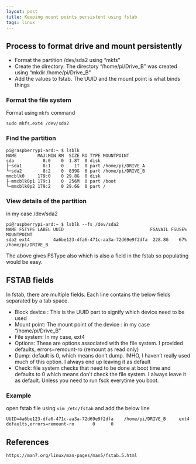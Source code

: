 ```yaml
---
layout: post
title: Keeping mount points persistent using fstab
tags: linux
---
```


## Process to format drive and mount persistently 
- Format the partition /dev/sda2 using “mkfs”
- Create the directory: The directory “/home/pi/Drive_B” was created using “mkdir /home/pi/Drive_B”
- Add the values to fstab. The UUID and the mount point is what binds things

### Format the file system

Format using `mkfs` command

```
sudo mkfs.ext4 /dev/sda2
```
 
### Find the partition
```
pi@raspberrypi-ard:~ $ lsblk
NAME        MAJ:MIN RM  SIZE RO TYPE MOUNTPOINT
sda           8:0    0  1.8T  0 disk
├─sda1        8:1    0    1T  0 part /home/pi/DRIVE_A
└─sda2        8:2    0  839G  0 part /home/pi/DRIVE_B
mmcblk0     179:0    0 29.8G  0 disk
├─mmcblk0p1 179:1    0  256M  0 part /boot
└─mmcblk0p2 179:2    0 29.6G  0 part /
```
 
### View details of the partition 

in my case /dev/sda2
```
pi@raspberrypi-ard:~ $ lsblk --fs /dev/sda2
NAME FSTYPE LABEL UUID                                 FSAVAIL FSUSE% MOUNTPOINT
sda2 ext4         4a6be123-dfa6-471c-aa3a-72d69e9f2dfa  228.8G    67% /home/pi/DRIVE_B
```
The above gives FSType also which is also a field in the fstab so populating would be easy.

## FSTAB fields 
In fstab, there are multiple fields. Each line contains the below fields separated by a tab space.
- Block device : This is the UUID part to signify which device need to be used
- Mount point: The mount point of the device : in my case “/home/pi/Drive_B”
- File system: In my case, ext4
- Options:  These are options associated with the file system. I provided defaults, errors=remount-ro (remount as read only)
- Dump: default is 0, which means don’t dump. IMHO, I haven’t really used much of this option. I always end up leaving it as default
- Check: file system checks that need to be done at boot time and defaults to 0 which means don’t check the file system. I always leave it as default. Unless you need to run fsck everytime you boot.

### Example 
open fstab file using `vim /etc/fstab` and add the below line

```
UUID=4a6be123-dfa6-471c-aa3a-72d69e9f2dfa    /home/pi/DRIVE_B     ext4   defaults,errors=remount-ro       0      0
```

## References
```
https://man7.org/linux/man-pages/man5/fstab.5.html
```
